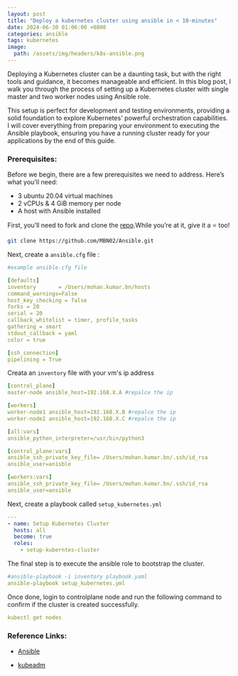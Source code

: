 ```yaml
---
layout: post
title: "Deploy a kubernetes cluster using ansible in < 10-minutes"
date: 2024-06-30 01:06:00 +0800
categories: ansible
tags: kubernetes
image:
  path: /assets/img/headers/k8s-ansible.png
---
```


Deploying a Kubernetes cluster can be a daunting task, but with the right tools and guidance, it becomes manageable and efficient. In this blog post, I walk you through the process of setting up a Kubernetes cluster with single master and two worker nodes using Ansible role. 

This setup is perfect for development and testing environments, providing a solid foundation to explore Kubernetes' powerful orchestration capabilities. I will cover everything from preparing your environment to executing the Ansible playbook, ensuring you have a running cluster ready for your applications by the end of this guide. 

### Prerequisites:

Before we begin, there are a few prerequisites we need to address. Here’s what you'll need:

- 3 ubuntu 20.04 virtual machines
- 2 vCPUs & 4 GiB memory per node
- A host with Ansible installed

First, you’ll need to fork and clone the [repo](https://github.com/MBN02/Ansible.git).While you’re at it, give it a ⭐ too!

```sh
git clone https://github.com/MBN02/Ansible.git
```

Next, create a `ansible.cfg` file : 

```yaml
#example ansible.cfg file

[defaults]
inventory       = /Users/mohan.kumar.bn/hosts
command_warnings=False
host_key_checking = false
forks = 20
serial = 20
callback_whitelist = timer, profile_tasks
gathering = smart
stdout_callback = yaml
color = true

[ssh_connection]
pipelining = True
```

Creata an `inventory` file with your vm's ip address

```yaml
[control_plane]
master-node ansible_host=192.168.X.A #repalce the ip

[workers]
worker-node1 ansible_host=192.168.X.B #repalce the ip
worker-node2 ansible_host=192.168.X.C #repalce the ip

[all:vars]
ansible_python_interpreter=/usr/bin/python3

[control_plane:vars]
ansible_ssh_private_key_file= /Users/mohan.kumar.bn/.ssh/id_rsa
ansible_user=anisble

[workers:vars]
ansible_ssh_private_key_file= /Users/mohan.kumar.bn/.ssh/id_rsa
ansible_user=ansible
```

Next, create a playbook called  `setup_kubernetes.yml`
```yaml
---
- name: Setup Kubernetes Cluster
  hosts: all
  become: true
  roles:
    - setup-kuberntes-cluster
```

The final step is to execute the ansible role to bootstrap the cluster.

```yaml
#ansible-playbook -i inventory playbook.yaml
ansible-playbook setup_kubernetes.yml
```

Once done, login to controlplane node and run the following command to confirm if the cluster is created successfully.

```yaml
kubectl get nodes
```

### Reference Links:

- [Ansible](https://docs.ansible.com/ansible/latest/installation_guide/intro_installation.html)

- [kubeadm](https://kubernetes.io/docs/setup/production-environment/tools/kubeadm/create-cluster-kubeadm/)
